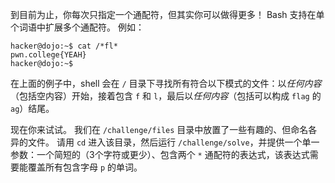 到目前为止，你每次只指定一个通配符，但其实你可以做得更多！
Bash 支持在单个词语中扩展多个通配符。
例如：

```console
hacker@dojo:~$ cat /*fl*
pwn.college{YEAH}
hacker@dojo:~$
```

在上面的例子中，shell 会在 `/` 目录下寻找所有符合以下模式的文件：以*任何内容*（包括空内容）开始，接着包含 `f` 和 `l`，最后以*任何内容*（包括可以构成 `flag` 的 `ag`）结尾。

现在你来试试。
我们在 `/challenge/files` 目录中放置了一些有趣的、但命名各异的文件。
请用 `cd` 进入该目录，然后运行 `/challenge/solve`，并提供一个单一参数：一个简短的（3个字符或更少）、包含两个 `*` 通配符的表达式，该表达式需要能覆盖所有包含字母 `p` 的单词。
